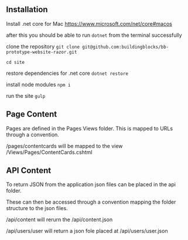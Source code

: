 ## Installation

Install .net core for Mac
https://www.microsoft.com/net/core#macos

after this you should be able to run
`dotnet`
from the terminal successfully

clone the repository
`git clone git@github.com:buildingblocks/bb-prototype-website-razor.git`

`cd site`

restore dependencies for .net core
`dotnet restore`

install node modules
`npm i`

run the site
`gulp`

## Page Content

Pages are defined in the Pages Views folder. This is mapped to URLs through a convention.

/pages/contentcards will be mapped to the view /Views/Pages/ContentCards.cshtml

## API Content

To return JSON from the application json files can be placed in the api folder.

These can then be accessed through a convention mapping the folder structure to the json files.

/api/content will rerurn the /api/content.json

/api/users/user will return a json fole placed at /api/users/user.json


